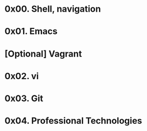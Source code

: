 # 0x00. Shell, navigation
# 0x01. Emacs
# [Optional] Vagrant
# 0x02. vi
# 0x03. Git
# 0x04. Professional Technologies
